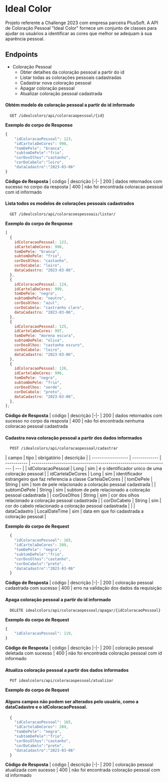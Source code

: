 # Ideal Color

Projeto referente a Challenge 2023 com empresa parceira PlusSoft.
A API de Coloração Pessoal "Ideal Color" fornece um conjunto de classes para ajudar os usuários a identificar as cores que melhor se adequam à sua aparência pessoal.

## Endpoints

- Coloração Pessoal
  - Obter detalhes da coloração pessoal a partir do id
  - Listar todas as colorações pessoais cadastradas
  - Cadastrar nova coloração pessoal
  - Apagar coloração pessoal
  - Atualizar coloração pessoal cadastrada

#### Obtém modelo de coloração pessoal a partir do id informado

```http
  GET /idealcolors/api/coloracaopessoal/{id}
```

**Exemplo do corpo de Response**

```js
{
    "idColoracaoPessoal": 123,
    "idCartelaDeCores": 998,
    "tomDePele": "branca",
    "subtomDePele":"frio",
    "corDosOlhos":"castanho",
    "corDoCabelo":"loiro",
    "dataCadastro":"2023-03-06"
}
```

**Código de Resposta**
| código | descrição
|-|-
| 200 | dados retornados com sucesso no corpo da resposta
| 400 | não foi encontrada coloracao pessoal com id informado

#### Lista todos os modelos de colorações pessoais cadastrados

```http
  GET /idealcolors/api/coloracoespessoais/listar/
```

**Exemplo do corpo de Response**

```js
[
  {
    idColoracaoPessoal: 123,
    idCartelaDeCores: 998,
    tomDePele: "branca",
    subtomDePele: "frio",
    corDosOlhos: "castanho",
    corDoCabelo: "loiro",
    dataCadastro: "2023-03-06",
  },
  {
    idColoracaoPessoal: 124,
    idCartelaDeCores: 999,
    tomDePele: "negra",
    subtomDePele: "neutro",
    corDosOlhos: "azul",
    corDoCabelo: "castranho claro",
    dataCadastro: "2023-03-06",
  },
  {
    idColoracaoPessoal: 125,
    idCartelaDeCores: 997,
    tomDePele: "morena escura",
    subtomDePele: "oliva",
    corDosOlhos: "castanho escuro",
    corDoCabelo: "loiro",
    dataCadastro: "2023-03-06",
  },
  {
    idColoracaoPessoal: 126,
    idCartelaDeCores: 996,
    tomDePele: "negra",
    subtomDePele: "frio",
    corDosOlhos: "verde",
    corDoCabelo: "preto",
    dataCadastro: "2023-03-06",
  },
];
```

**Código de Resposta**
| código | descrição
|-|-
| 200 | dados retornados com sucesso no corpo da resposta
| 400 | não foi encontrada nenhuma coloracao pessoal cadastrada

#### Cadastra nova coloração pessoal a partir dos dados informados

```http
  POST /idealcolors/api/coloracaopessoal/cadastrar
```

| campo              | tipo          | obrigatório | descrição                                                            |
| ------------------ | ------------- | ----------- | -------------------------------------------------------------------- | --- |
| idColoracaoPessoal | Long          | sim         | é o identificador unico de uma coloração pessoal                     |
| idCartelaDeCores   | Long          | sim         | identificador estrangeiro que faz referencia a classe CartelaDeCores |
| tomDePele          | String        | sim         | tom de pele relacionado a coloração pessoal cadastrada               |
| subtomDePele       | String        | sim         | subtom de pele relacionado a coloração pessoal cadastrada            |
| corDosOlhos        | String        | sim         | cor dos olhos relacionado a coloração pessoal cadastrada             |
| corDoCabelo        | String        | sim         | cor do cabelo relacionado a coloração pessoal cadastrada             |     |
| dataCadastro       | LocalDateTime | sim         | data em que foi cadastrada a coloração pessoal                       |

**Exemplo do corpo de Request**

```js
  {
    "idColoracaoPessoal": 165,
    "idCartelaDeCores": 209,
    "tomDePele": "negra",
    "subtomDePele":"frio",
    "corDosOlhos":"castanho",
    "corDoCabelo":"preto",
    "dataCadastro":"2023-03-06"
  }
```

**Código de Resposta**
| código | descrição
|-|-
| 200 | coloração pessoal cadastrada com sucesso
| 400 | erro na validação dos dados da requisição

#### Apaga coloração pessoal a partir do id informado

```http
  DELETE idealcolors/api/coloracaopessoal/apagar/{idColoracaoPessoal}
```

**Exemplo do corpo de Request**

```js
{
    "idColoracaoPessoal": 119,
}
```

**Código de Resposta**
| código | descrição
|-|-
| 200 | coloração pessoal deletada com sucesso
| 400 | não foi encontrada coloração pessoal com id informado

#### Atualiza coloração pessoal a partir dos dados informados

```http
  PUT idealcolors/api/coloracaopessoal/atualizar
```

**Exemplo do corpo de Request**

#### Alguns campos não podem ser alterados pelo usuário, como a dataCadastro e o idColoracaoPessoal.

```js
  {
    "idColoracaoPessoal": 165,
    "idCartelaDeCores": 209,
    "tomDePele": "negra",
    "subtomDePele":"frio",
    "corDosOlhos":"castanho",
    "corDoCabelo":"preto",
    "dataCadastro":"2023-03-06"
  }
```

**Código de Resposta**
| código | descrição
|-|-
| 200 | coloração pessoal atualizada com sucesso
| 400 | não foi encontrada coloração pessoal com id informado
